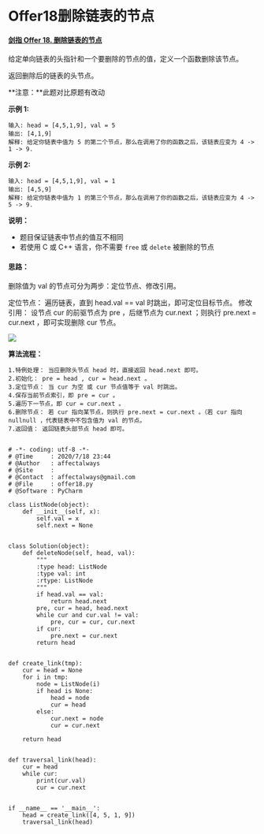 # Offer18删除链表的节点


#### [剑指 Offer 18. 删除链表的节点](https://leetcode-cn.com/problems/shan-chu-lian-biao-de-jie-dian-lcof/)

给定单向链表的头指针和一个要删除的节点的值，定义一个函数删除该节点。

返回删除后的链表的头节点。

**注意：**此题对比原题有改动

**示例 1:**

```
输入: head = [4,5,1,9], val = 5
输出: [4,1,9]
解释: 给定你链表中值为 5 的第二个节点，那么在调用了你的函数之后，该链表应变为 4 -> 1 -> 9.
```

**示例 2:**

```
输入: head = [4,5,1,9], val = 1
输出: [4,5,9]
解释: 给定你链表中值为 1 的第三个节点，那么在调用了你的函数之后，该链表应变为 4 -> 5 -> 9.
```

**说明：**

- 题目保证链表中节点的值互不相同
- 若使用 C 或 C++ 语言，你不需要 `free` 或 `delete` 被删除的节点

#### 思路：

删除值为 val 的节点可分为两步：定位节点、修改引用。

定位节点： 遍历链表，直到 head.val == val 时跳出，即可定位目标节点。
修改引用： 设节点 cur 的前驱节点为 pre ，后继节点为 cur.next ；则执行 pre.next = cur.next ，即可实现删除 cur 节点。

![](https://pic.leetcode-cn.com/0091d27673ec013c5557c7f9e7c731d3437f0ce655439269a6e24ce501235e4b-Picture0.png)

**算法流程：**

```
1.特例处理： 当应删除头节点 head 时，直接返回 head.next 即可。
2.初始化： pre = head , cur = head.next 。
3.定位节点： 当 cur 为空 或 cur 节点值等于 val 时跳出。
4.保存当前节点索引，即 pre = cur 。
5.遍历下一节点，即 cur = cur.next 。
6.删除节点： 若 cur 指向某节点，则执行 pre.next = cur.next 。（若 cur 指向 nullnull ，代表链表中不包含值为 val 的节点。
7.返回值： 返回链表头部节点 head 即可。


```

```
# -*- coding: utf-8 -*-
# @Time     : 2020/7/18 23:44
# @Author   : affectalways
# @Site     : 
# @Contact  : affectalways@gmail.com
# @File     : offer18.py
# @Software : PyCharm 

class ListNode(object):
    def __init__(self, x):
        self.val = x
        self.next = None


class Solution(object):
    def deleteNode(self, head, val):
        """
        :type head: ListNode
        :type val: int
        :rtype: ListNode
        """
        if head.val == val:
            return head.next
        pre, cur = head, head.next
        while cur and cur.val != val:
            pre, cur = cur, cur.next
        if cur:
            pre.next = cur.next
        return head


def create_link(tmp):
    cur = head = None
    for i in tmp:
        node = ListNode(i)
        if head is None:
            head = node
            cur = head
        else:
            cur.next = node
            cur = cur.next

    return head


def traversal_link(head):
    cur = head
    while cur:
        print(cur.val)
        cur = cur.next


if __name__ == '__main__':
    head = create_link([4, 5, 1, 9])
    traversal_link(head)

```


